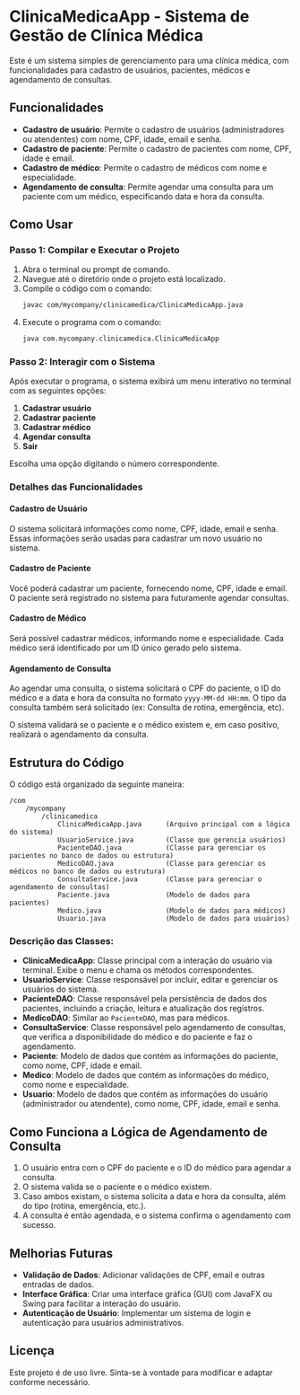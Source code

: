 # ClinicaMedicaApp - Sistema de Gestão de Clínica Médica

Este é um sistema simples de gerenciamento para uma clínica médica, com funcionalidades para cadastro de usuários, pacientes, médicos e agendamento de consultas.

## Funcionalidades

- **Cadastro de usuário**: Permite o cadastro de usuários (administradores ou atendentes) com nome, CPF, idade, email e senha.
- **Cadastro de paciente**: Permite o cadastro de pacientes com nome, CPF, idade e email.
- **Cadastro de médico**: Permite o cadastro de médicos com nome e especialidade.
- **Agendamento de consulta**: Permite agendar uma consulta para um paciente com um médico, especificando data e hora da consulta.

## Como Usar

### Passo 1: Compilar e Executar o Projeto

1. Abra o terminal ou prompt de comando.
2. Navegue até o diretório onde o projeto está localizado.
3. Compile o código com o comando:
    ```bash
    javac com/mycompany/clinicamedica/ClinicaMedicaApp.java
    ```
4. Execute o programa com o comando:
    ```bash
    java com.mycompany.clinicamedica.ClinicaMedicaApp
    ```

### Passo 2: Interagir com o Sistema

Após executar o programa, o sistema exibirá um menu interativo no terminal com as seguintes opções:

1. **Cadastrar usuário**
2. **Cadastrar paciente**
3. **Cadastrar médico**
4. **Agendar consulta**
5. **Sair**

Escolha uma opção digitando o número correspondente.

### Detalhes das Funcionalidades

#### Cadastro de Usuário

O sistema solicitará informações como nome, CPF, idade, email e senha. Essas informações serão usadas para cadastrar um novo usuário no sistema.

#### Cadastro de Paciente

Você poderá cadastrar um paciente, fornecendo nome, CPF, idade e email. O paciente será registrado no sistema para futuramente agendar consultas.

#### Cadastro de Médico

Será possível cadastrar médicos, informando nome e especialidade. Cada médico será identificado por um ID único gerado pelo sistema.

#### Agendamento de Consulta

Ao agendar uma consulta, o sistema solicitará o CPF do paciente, o ID do médico e a data e hora da consulta no formato `yyyy-MM-dd HH:mm`. O tipo da consulta também será solicitado (ex: Consulta de rotina, emergência, etc).

O sistema validará se o paciente e o médico existem e, em caso positivo, realizará o agendamento da consulta.

## Estrutura do Código

O código está organizado da seguinte maneira:

```
/com
    /mycompany
        /clinicamedica
            ClinicaMedicaApp.java      (Arquivo principal com a lógica do sistema)
            UsuarioService.java        (Classe que gerencia usuários)
            PacienteDAO.java           (Classe para gerenciar os pacientes no banco de dados ou estrutura)
            MedicoDAO.java             (Classe para gerenciar os médicos no banco de dados ou estrutura)
            ConsultaService.java       (Classe para gerenciar o agendamento de consultas)
            Paciente.java              (Modelo de dados para pacientes)
            Medico.java                (Modelo de dados para médicos)
            Usuario.java               (Modelo de dados para usuários)
```

### Descrição das Classes:

- **ClinicaMedicaApp**: Classe principal com a interação do usuário via terminal. Exibe o menu e chama os métodos correspondentes.
- **UsuarioService**: Classe responsável por incluir, editar e gerenciar os usuários do sistema.
- **PacienteDAO**: Classe responsável pela persistência de dados dos pacientes, incluindo a criação, leitura e atualização dos registros.
- **MedicoDAO**: Similar ao `PacienteDAO`, mas para médicos.
- **ConsultaService**: Classe responsável pelo agendamento de consultas, que verifica a disponibilidade do médico e do paciente e faz o agendamento.
- **Paciente**: Modelo de dados que contém as informações do paciente, como nome, CPF, idade e email.
- **Medico**: Modelo de dados que contém as informações do médico, como nome e especialidade.
- **Usuario**: Modelo de dados que contém as informações do usuário (administrador ou atendente), como nome, CPF, idade, email e senha.

## Como Funciona a Lógica de Agendamento de Consulta

1. O usuário entra com o CPF do paciente e o ID do médico para agendar a consulta.
2. O sistema valida se o paciente e o médico existem.
3. Caso ambos existam, o sistema solicita a data e hora da consulta, além do tipo (rotina, emergência, etc.).
4. A consulta é então agendada, e o sistema confirma o agendamento com sucesso.

## Melhorias Futuras

- **Validação de Dados**: Adicionar validações de CPF, email e outras entradas de dados.
- **Interface Gráfica**: Criar uma interface gráfica (GUI) com JavaFX ou Swing para facilitar a interação do usuário.
- **Autenticação de Usuário**: Implementar um sistema de login e autenticação para usuários administrativos.

## Licença

Este projeto é de uso livre. Sinta-se à vontade para modificar e adaptar conforme necessário.
